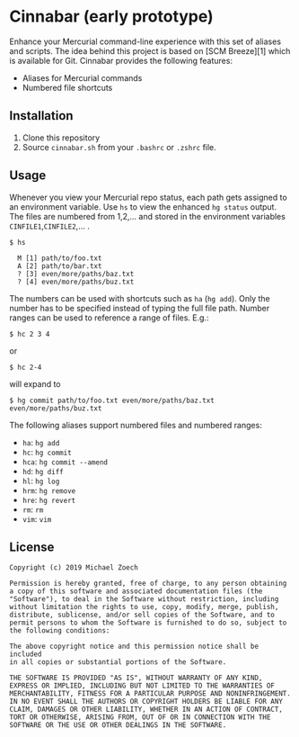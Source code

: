 # Cinnabar (early prototype)

Enhance your Mercurial command-line experience with this set of aliases and scripts.
The idea behind this project is based on [SCM Breeze][1] which is available for Git.
Cinnabar provides the following features:

* Aliases for Mercurial commands
* Numbered file shortcuts

## Installation

1. Clone this repository
2. Source `cinnabar.sh` from your `.bashrc` or `.zshrc` file.

## Usage

Whenever you view your Mercurial repo status, each path gets assigned to an environment variable.
Use `hs` to view the enhanced `hg status` output.
The files are numbered from 1,2,... and stored in the environment variables `CINFILE1`,`CINFILE2`,... .

    $ hs

      M [1] path/to/foo.txt
      A [2] path/to/bar.txt
      ? [3] even/more/paths/baz.txt
      ? [4] even/more/paths/buz.txt

The numbers can be used with shortcuts such as `ha` (`hg add`).
Only the number has to be specified instead of typing the full file path.
Number ranges can be used to reference a range of files.
E.g.:

    $ hc 2 3 4

or

    $ hc 2-4

will expand to

    $ hg commit path/to/foo.txt even/more/paths/baz.txt even/more/paths/buz.txt

The following aliases support numbered files and numbered ranges:

* `ha`: `hg add`
* `hc`: `hg commit`
* `hca`: `hg commit --amend`
* `hd`: `hg diff`
* `hl`: `hg log`
* `hrm`: `hg remove`
* `hre`: `hg revert`
* `rm`: `rm`
* `vim`: `vim`

## License

    Copyright (c) 2019 Michael Zoech

    Permission is hereby granted, free of charge, to any person obtaining
    a copy of this software and associated documentation files (the
    "Software"), to deal in the Software without restriction, including
    without limitation the rights to use, copy, modify, merge, publish,
    distribute, sublicense, and/or sell copies of the Software, and to
    permit persons to whom the Software is furnished to do so, subject to
    the following conditions:

    The above copyright notice and this permission notice shall be included
    in all copies or substantial portions of the Software.

    THE SOFTWARE IS PROVIDED "AS IS", WITHOUT WARRANTY OF ANY KIND,
    EXPRESS OR IMPLIED, INCLUDING BUT NOT LIMITED TO THE WARRANTIES OF
    MERCHANTABILITY, FITNESS FOR A PARTICULAR PURPOSE AND NONINFRINGEMENT.
    IN NO EVENT SHALL THE AUTHORS OR COPYRIGHT HOLDERS BE LIABLE FOR ANY
    CLAIM, DAMAGES OR OTHER LIABILITY, WHETHER IN AN ACTION OF CONTRACT,
    TORT OR OTHERWISE, ARISING FROM, OUT OF OR IN CONNECTION WITH THE
    SOFTWARE OR THE USE OR OTHER DEALINGS IN THE SOFTWARE.
